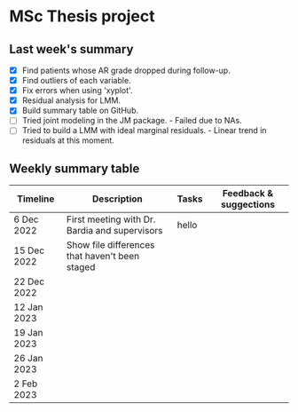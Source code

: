 # MSc Thesis project

## Last week's summary

- [x] Find patients whose AR grade dropped during follow-up.
- [x] Find outliers of each variable.
- [x] Fix errors when using 'xyplot'.
- [x] Residual analysis for LMM.
- [x] Build summary table on GitHub.
- [ ] Tried joint modeling in the JM package. - Failed due to NAs.
- [ ] Tried to build a LMM with ideal marginal residuals. - Linear trend in residuals at this moment.

## Weekly summary table

| Timeline | Description | Tasks | Feedback & suggections |
| --- | --- | --- | --- |
| 6 Dec 2022 | First meeting with Dr. Bardia and supervisors | hello |
| 15 Dec 2022 | Show file differences that haven't been staged |
| 22 Dec 2022 | | |
| 12 Jan 2023 | | |
| 19 Jan 2023 | | |
| 26 Jan 2023 | | |
| 2 Feb 2023 | | |

